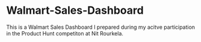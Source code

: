 # Walmart-Sales-Dashboard
This is a Walmart Sales Dashboard I prepared during my acitve participation in the Product Hunt competiton at Nit Rourkela.
